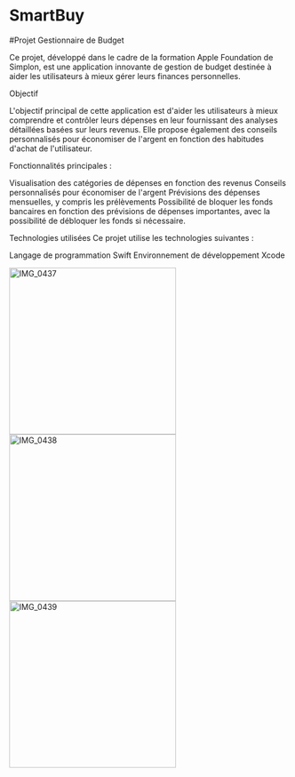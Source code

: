 # SmartBuy

#Projet Gestionnaire de Budget

Ce projet, développé dans le cadre de la formation Apple Foundation de Simplon, est une application innovante de gestion de budget destinée à aider les utilisateurs à mieux gérer leurs finances personnelles.

Objectif

L'objectif principal de cette application est d'aider les utilisateurs à mieux comprendre et contrôler leurs dépenses en leur fournissant des analyses détaillées basées sur leurs revenus. Elle propose également des conseils personnalisés pour économiser de l'argent en fonction des habitudes d'achat de l'utilisateur.

Fonctionnalités principales :

Visualisation des catégories de dépenses en fonction des revenus
Conseils personnalisés pour économiser de l'argent
Prévisions des dépenses mensuelles, y compris les prélèvements
Possibilité de bloquer les fonds bancaires en fonction des prévisions de dépenses importantes, avec la possibilité de débloquer les fonds si nécessaire.


Technologies utilisées
Ce projet utilise les technologies suivantes :

Langage de programmation Swift
Environnement de développement Xcode

<img src="https://github.com/memahote/SmartBuy/assets/122450603/3567d8a9-c00a-4d85-908f-fd6c234a56b3" alt="IMG_0437" width="300">

<img src="https://github.com/memahote/SmartBuy/assets/122450603/16945b8b-140a-4037-b9cf-81dd7e60b222" alt="IMG_0438" width="300">

<img src="https://github.com/memahote/SmartBuy/assets/122450603/93dfa6b2-95e5-47c7-8c75-6c73ccae52e3" alt="IMG_0439" width="300">





